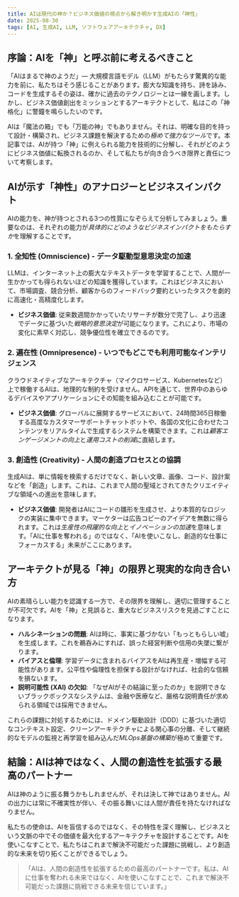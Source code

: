 ```yaml
---
title: AIは現代の神か？ビジネス価値の視点から解き明かす生成AIの「神性」
date: 2025-08-30
tags: [AI, 生成AI, LLM, ソフトウェアアーキテクチャ, DX]
---
```


## 序論：AIを「神」と呼ぶ前に考えるべきこと

「AIはまるで神のようだ」— 大規模言語モデル（LLM）がもたらす驚異的な能力を前に、私たちはそう感じることがあります。膨大な知識を持ち、詩を詠み、コードを生成するその姿は、確かに過去のテクノロジーとは一線を画します。しかし、ビジネス価値創出をミッションとするアーキテクトとして、私はこの「神格化」に警鐘を鳴らしたいのです。

AIは「魔法の箱」でも「万能の神」でもありません。それは、明確な目的を持って設計・構築され、ビジネス課題を解決するための*極めて強力なツール*です。本記事では、AIが持つ「神」に例えられる能力を技術的に分解し、それがどのようにビジネス価値に転換されるのか、そして私たちが向き合うべき限界と責任について考察します。

## AIが示す「神性」のアナロジーとビジネスインパクト

AIの能力を、神が持つとされる3つの性質になぞらえて分析してみましょう。重要なのは、それぞれの能力が*具体的にどのようなビジネスインパクトをもたらすか*を理解することです。

### **1. 全知性 (Omniscience) - データ駆動型意思決定の加速**
LLMは、インターネット上の膨大なテキストデータを学習することで、人間が一生かかっても得られないほどの知識を獲得しています。これはビジネスにおいて、市場調査、競合分析、顧客からのフィードバック要約といったタスクを劇的に高速化・高精度化します。

*   **ビジネス価値**: 従来数週間かかっていたリサーチが数分で完了し、より迅速でデータに基づいた*戦略的意思決定*が可能になります。これにより、市場の変化に素早く対応し、競争優位性を確立できるのです。

### **2. 遍在性 (Omnipresence) - いつでもどこでも利用可能なインテリジェンス**
クラウドネイティブなアーキテクチャ（マイクロサービス、Kubernetesなど）上で稼働するAIは、地理的な制約を受けません。APIを通じて、世界中のあらゆるデバイスやアプリケーションにその知能を組み込むことが可能です。

*   **ビジネス価値**: グローバルに展開するサービスにおいて、24時間365日稼働する高度なカスタマーサポートチャットボットや、各国の文化に合わせたコンテンツをリアルタイムで生成するシステムを構築できます。これは*顧客エンゲージメントの向上*と*運用コストの削減*に直結します。

### **3. 創造性 (Creativity) - 人間の創造プロセスとの協調**
生成AIは、単に情報を検索するだけでなく、新しい文章、画像、コード、設計案などを「創造」します。これは、これまで人間の聖域とされてきたクリエイティブな領域への進出を意味します。

*   **ビジネス価値**: 開発者はAIにコードの雛形を生成させ、より本質的なロジックの実装に集中できます。マーケターは広告コピーのアイデアを無数に得られます。これは*生産性の飛躍的な向上*と*イノベーションの加速*を意味します。「AIに仕事を奪われる」のではなく、「AIを使いこなし、創造的な仕事にフォーカスする」未来がここにあります。

## アーキテクトが見る「神」の限界と現実的な向き合い方

AIの素晴らしい能力を認識する一方で、その限界を理解し、適切に管理することが不可欠です。AIを「神」と見誤ると、重大なビジネスリスクを見過ごすことになります。

*   **ハルシネーションの問題**: AIは時に、事実に基づかない「もっともらしい嘘」を生成します。これを鵜呑みにすれば、誤った経営判断や信用の失墜に繋がります。
*   **バイアスと倫理**: 学習データに含まれるバイアスをAIは再生産・増幅する可能性があります。公平性や倫理性を担保する設計がなければ、社会的な信頼を損ないます。
*   **説明可能性 (XAI) の欠如**: 「なぜAIがその結論に至ったのか」を説明できないブラックボックスなシステムは、金融や医療など、厳格な説明責任が求められる領域では採用できません。

これらの課題に対処するためには、ドメイン駆動設計（DDD）に基づいた適切なコンテキスト設定、クリーンアーキテクチャによる関心事の分離、そして継続的なモデルの監視と再学習を組み込んだ*MLOps基盤の構築*が極めて重要です。

## 結論：AIは神ではなく、人間の創造性を拡張する最高のパートナー

AIは神のように振る舞うかもしれませんが、それは決して神ではありません。AIの出力には常に不確実性が伴い、その振る舞いには人間が責任を持たなければなりません。

私たちの使命は、AIを盲信するのではなく、その特性を深く理解し、ビジネスという文脈の中でその価値を最大化するアーキテクチャを設計することです。AIを使いこなすことで、私たちはこれまで解決不可能だった課題に挑戦し、より創造的な未来を切り拓くことができるでしょう。

> 「AIは、人間の創造性を拡張するための最高のパートナーです。私は、AIに仕事を奪われる未来ではなく、AIを使いこなすことで、これまで解決不可能だった課題に挑戦できる未来を信じています。」